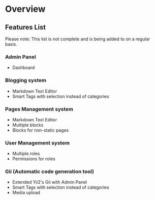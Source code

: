 # Overview

## Features List

Please note: This list is not complete and is being added to on a regular basis.

### Admin Panel
- Dashboard

### Blogging system
- Markdown Text Editor
- Smart Tags with selection instead of categories

### Pages Management system
- Markdown Text Editor
- Multiple blocks
- Blocks for non-static pages

### User Management system
- Multiple roles
- Permissions for roles

### Gii (Automatic code generation tool)
- Extended Yii2's Gii with Admin Panel
- Smart Tags with selection instead of categories
- Media upload
